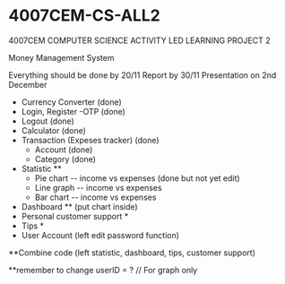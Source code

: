 # 4007CEM-CS-ALL2
4007CEM COMPUTER SCIENCE ACTIVITY LED LEARNING PROJECT 2


Money Management System 

Everything should be done by 20/11
Report by 30/11
Presentation on 2nd December

- Currency Converter (done)
- Login, Register -OTP (done)
- Logout (done)
- Calculator (done)
- Transaction (Expeses tracker) (done)
  - Account (done)
  - Category (done)
- Statistic **
  - Pie chart -- income vs expenses (done but not yet edit)
  - Line graph -- income vs expenses
  - Bar chart -- income vs expenses
- Dashboard ** (put chart inside)
-	Personal customer support *
- Tips *
- User Account (left edit password function)

**Combine code (left statistic, dashboard, tips, customer support)


**remember to change userID = ? // For graph only 

